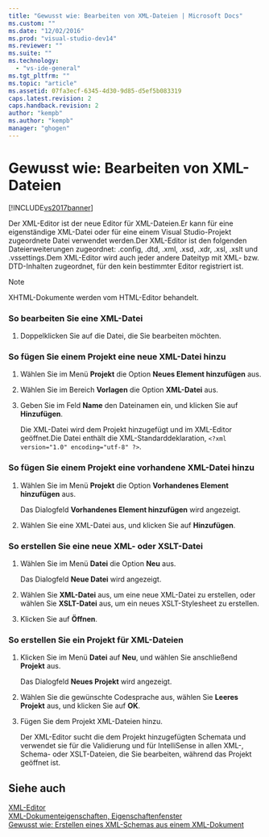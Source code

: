 ```yaml
---
title: "Gewusst wie: Bearbeiten von XML-Dateien | Microsoft Docs"
ms.custom: ""
ms.date: "12/02/2016"
ms.prod: "visual-studio-dev14"
ms.reviewer: ""
ms.suite: ""
ms.technology: 
  - "vs-ide-general"
ms.tgt_pltfrm: ""
ms.topic: "article"
ms.assetid: 07fa3ecf-6345-4d30-9d85-d5ef5b083319
caps.latest.revision: 2
caps.handback.revision: 2
author: "kempb"
ms.author: "kempb"
manager: "ghogen"
---
```

# Gewusst wie: Bearbeiten von XML-Dateien
[!INCLUDE[vs2017banner](../code-quality/includes/vs2017banner.md)]

Der XML\-Editor ist der neue Editor für XML\-Dateien.Er kann für eine eigenständige XML\-Datei oder für eine einem Visual Studio\-Projekt zugeordnete Datei verwendet werden.Der XML\-Editor ist den folgenden Dateierweiterungen zugeordnet: .config, .dtd, .xml, .xsd, .xdr, .xsl, .xslt und .vssettings.Dem XML\-Editor wird auch jeder andere Dateityp mit XML\- bzw. DTD\-Inhalten zugeordnet, für den kein bestimmter Editor registriert ist.  
  
> [!NOTE]
>  XHTML\-Dokumente werden vom HTML\-Editor behandelt.  
  
### So bearbeiten Sie eine XML\-Datei  
  
1.  Doppelklicken Sie auf die Datei, die Sie bearbeiten möchten.  
  
### So fügen Sie einem Projekt eine neue XML\-Datei hinzu  
  
1.  Wählen Sie im Menü **Projekt** die Option **Neues Element hinzufügen** aus.  
  
2.  Wählen Sie im Bereich **Vorlagen** die Option **XML\-Datei** aus.  
  
3.  Geben Sie im Feld **Name** den Dateinamen ein, und klicken Sie auf **Hinzufügen**.  
  
     Die XML\-Datei wird dem Projekt hinzugefügt und im XML\-Editor geöffnet.Die Datei enthält die XML\-Standarddeklaration, `<?xml version="1.0" encoding="utf-8" ?>`.  
  
### So fügen Sie einem Projekt eine vorhandene XML\-Datei hinzu  
  
1.  Wählen Sie im Menü **Projekt** die Option **Vorhandenes Element hinzufügen** aus.  
  
     Das Dialogfeld **Vorhandenes Element hinzufügen** wird angezeigt.  
  
2.  Wählen Sie eine XML\-Datei aus, und klicken Sie auf **Hinzufügen**.  
  
### So erstellen Sie eine neue XML\- oder XSLT\-Datei  
  
1.  Wählen Sie im Menü **Datei** die Option **Neu** aus.  
  
     Das Dialogfeld **Neue Datei** wird angezeigt.  
  
2.  Wählen Sie **XML\-Datei** aus, um eine neue XML\-Datei zu erstellen, oder wählen Sie **XSLT\-Datei** aus, um ein neues XSLT\-Stylesheet zu erstellen.  
  
3.  Klicken Sie auf **Öffnen**.  
  
### So erstellen Sie ein Projekt für XML\-Dateien  
  
1.  Klicken Sie im Menü **Datei** auf **Neu**, und wählen Sie anschließend **Projekt** aus.  
  
     Das Dialogfeld **Neues Projekt** wird angezeigt.  
  
2.  Wählen Sie die gewünschte Codesprache aus, wählen Sie **Leeres Projekt** aus, und klicken Sie auf **OK**.  
  
3.  Fügen Sie dem Projekt XML\-Dateien hinzu.  
  
     Der XML\-Editor sucht die dem Projekt hinzugefügten Schemata und verwendet sie für die Validierung und für IntelliSense in allen XML\-, Schema\- oder XSLT\-Dateien, die Sie bearbeiten, während das Projekt geöffnet ist.  
  
## Siehe auch  
 [XML\-Editor](../xml-tools/xml-editor.md)   
 [XML\-Dokumenteigenschaften, Eigenschaftenfenster](../xml-tools/xml-document-properties-properties-window.md)   
 [Gewusst wie: Erstellen eines XML\-Schemas aus einem XML\-Dokument](../xml-tools/how-to-create-an-xml-schema-from-an-xml-document.md)